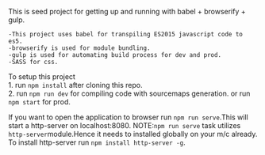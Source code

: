 This is seed project for getting up and running with babel + browserify + gulp.

    -This project uses babel for transpiling ES2015 javascript code to es5.
    -browserify is used for module bundling.
    -gulp is used for automating build process for dev and prod. 
    -SASS for css.

To setup this project<br>
    1. run `npm install` after cloning this repo.<br>
    2. run `npm run dev` for compiling code with sourcemaps generation. or run `npm start` for prod.

If you want to open the application to browser run `npm run serve`.This will start a http-server on localhost:8080.
NOTE:`npm run serve` task utilizes `http-server`module.Hence it needs to installed globally on your m/c already.
To install http-server run `npm install http-server -g`.